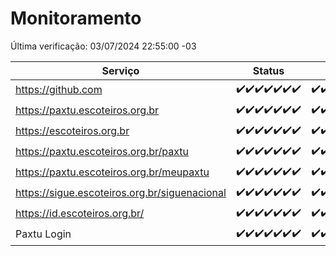 # Monitoramento

Última verificação: 03/07/2024 22:55:00 -03

|Serviço|Status|Últimas 24h|
|---|---|---|
|https://github.com|<span title="2024-06-27: OK=24">✔️</span><span title="2024-06-28: OK=24">✔️</span><span title="2024-06-29: OK=24">✔️</span><span title="2024-06-30: OK=24">✔️</span><span title="2024-07-01: OK=23">✔️</span><span title="2024-07-02: OK=24">✔️</span><span title="2024-07-03: OK=2">✔️</span>|<span title="02/07/2024 23:25:00 -03 : 200">✔️</span><span title="03/07/2024 00:08:00 -03 : 200">✔️</span><span title="03/07/2024 01:08:00 -03 : 200">✔️</span><span title="03/07/2024 02:07:00 -03 : 200">✔️</span><span title="03/07/2024 03:11:00 -03 : 200">✔️</span><span title="03/07/2024 04:07:00 -03 : 200">✔️</span><span title="03/07/2024 05:10:00 -03 : 200">✔️</span><span title="03/07/2024 06:07:00 -03 : 200">✔️</span><span title="03/07/2024 07:08:00 -03 : 200">✔️</span><span title="03/07/2024 08:06:00 -03 : 200">✔️</span><span title="03/07/2024 09:13:00 -03 : 200">✔️</span><span title="03/07/2024 10:10:00 -03 : 200">✔️</span><span title="03/07/2024 11:07:00 -03 : 200">✔️</span><span title="03/07/2024 12:07:00 -03 : 200">✔️</span><span title="03/07/2024 13:09:00 -03 : 200">✔️</span><span title="03/07/2024 14:03:00 -03 : 200">✔️</span><span title="03/07/2024 15:08:00 -03 : 200">✔️</span><span title="03/07/2024 16:03:00 -03 : 200">✔️</span><span title="03/07/2024 17:07:00 -03 : 200">✔️</span><span title="03/07/2024 18:07:00 -03 : 200">✔️</span><span title="03/07/2024 19:07:00 -03 : 200">✔️</span><span title="03/07/2024 20:08:00 -03 : 200">✔️</span><span title="03/07/2024 21:33:00 -03 : 200">✔️</span><span title="03/07/2024 22:54:00 -03 : 200">✔️</span>|
|https://paxtu.escoteiros.org.br|<span title="2024-06-27: OK=24">✔️</span><span title="2024-06-28: OK=24">✔️</span><span title="2024-06-29: OK=24">✔️</span><span title="2024-06-30: OK=24">✔️</span><span title="2024-07-01: OK=23">✔️</span><span title="2024-07-02: OK=24">✔️</span><span title="2024-07-03: OK=2">✔️</span>|<span title="02/07/2024 23:25:00 -03 : 200">✔️</span><span title="03/07/2024 00:08:00 -03 : 200">✔️</span><span title="03/07/2024 01:08:00 -03 : 200">✔️</span><span title="03/07/2024 02:07:00 -03 : 200">✔️</span><span title="03/07/2024 03:11:00 -03 : 200">✔️</span><span title="03/07/2024 04:07:00 -03 : 200">✔️</span><span title="03/07/2024 05:10:00 -03 : 200">✔️</span><span title="03/07/2024 06:07:00 -03 : 200">✔️</span><span title="03/07/2024 07:08:00 -03 : 200">✔️</span><span title="03/07/2024 08:06:00 -03 : 200">✔️</span><span title="03/07/2024 09:13:00 -03 : 200">✔️</span><span title="03/07/2024 10:10:00 -03 : 200">✔️</span><span title="03/07/2024 11:07:00 -03 : 200">✔️</span><span title="03/07/2024 12:07:00 -03 : 200">✔️</span><span title="03/07/2024 13:09:00 -03 : 200">✔️</span><span title="03/07/2024 14:03:00 -03 : 200">✔️</span><span title="03/07/2024 15:08:00 -03 : 200">✔️</span><span title="03/07/2024 16:03:00 -03 : 200">✔️</span><span title="03/07/2024 17:07:00 -03 : 200">✔️</span><span title="03/07/2024 18:07:00 -03 : 200">✔️</span><span title="03/07/2024 19:07:00 -03 : 200">✔️</span><span title="03/07/2024 20:08:00 -03 : 200">✔️</span><span title="03/07/2024 21:33:00 -03 : 200">✔️</span><span title="03/07/2024 22:54:00 -03 : 200">✔️</span>|
|https://escoteiros.org.br|<span title="2024-06-27: OK=24">✔️</span><span title="2024-06-28: OK=24">✔️</span><span title="2024-06-29: OK=24">✔️</span><span title="2024-06-30: OK=24">✔️</span><span title="2024-07-01: OK=23">✔️</span><span title="2024-07-02: OK=24">✔️</span><span title="2024-07-03: OK=2">✔️</span>|<span title="02/07/2024 23:25:00 -03 : 200">✔️</span><span title="03/07/2024 00:08:00 -03 : 200">✔️</span><span title="03/07/2024 01:08:00 -03 : 200">✔️</span><span title="03/07/2024 02:07:00 -03 : 200">✔️</span><span title="03/07/2024 03:11:00 -03 : 200">✔️</span><span title="03/07/2024 04:07:00 -03 : 200">✔️</span><span title="03/07/2024 05:10:00 -03 : 200">✔️</span><span title="03/07/2024 06:07:00 -03 : 200">✔️</span><span title="03/07/2024 07:08:00 -03 : 200">✔️</span><span title="03/07/2024 08:06:00 -03 : 0">❌</span><span title="03/07/2024 09:13:00 -03 : 200">✔️</span><span title="03/07/2024 10:10:00 -03 : 200">✔️</span><span title="03/07/2024 11:07:00 -03 : 200">✔️</span><span title="03/07/2024 12:07:00 -03 : 200">✔️</span><span title="03/07/2024 13:09:00 -03 : 200">✔️</span><span title="03/07/2024 14:03:00 -03 : 200">✔️</span><span title="03/07/2024 15:08:00 -03 : 200">✔️</span><span title="03/07/2024 16:03:00 -03 : 200">✔️</span><span title="03/07/2024 17:07:00 -03 : 200">✔️</span><span title="03/07/2024 18:07:00 -03 : 200">✔️</span><span title="03/07/2024 19:07:00 -03 : 200">✔️</span><span title="03/07/2024 20:08:00 -03 : 200">✔️</span><span title="03/07/2024 21:33:00 -03 : 200">✔️</span><span title="03/07/2024 22:55:00 -03 : 200">✔️</span>|
|https://paxtu.escoteiros.org.br/paxtu|<span title="2024-06-27: OK=24">✔️</span><span title="2024-06-28: OK=24">✔️</span><span title="2024-06-29: OK=24">✔️</span><span title="2024-06-30: OK=24">✔️</span><span title="2024-07-01: OK=23">✔️</span><span title="2024-07-02: OK=24">✔️</span><span title="2024-07-03: OK=2">✔️</span>|<span title="02/07/2024 23:25:00 -03 : 200">✔️</span><span title="03/07/2024 00:08:00 -03 : 200">✔️</span><span title="03/07/2024 01:08:00 -03 : 200">✔️</span><span title="03/07/2024 02:07:00 -03 : 200">✔️</span><span title="03/07/2024 03:11:00 -03 : 200">✔️</span><span title="03/07/2024 04:07:00 -03 : 200">✔️</span><span title="03/07/2024 05:10:00 -03 : 200">✔️</span><span title="03/07/2024 06:07:00 -03 : 200">✔️</span><span title="03/07/2024 07:08:00 -03 : 200">✔️</span><span title="03/07/2024 08:06:00 -03 : 200">✔️</span><span title="03/07/2024 09:13:00 -03 : 200">✔️</span><span title="03/07/2024 10:10:00 -03 : 200">✔️</span><span title="03/07/2024 11:07:00 -03 : 200">✔️</span><span title="03/07/2024 12:07:00 -03 : 200">✔️</span><span title="03/07/2024 13:09:00 -03 : 200">✔️</span><span title="03/07/2024 14:03:00 -03 : 200">✔️</span><span title="03/07/2024 15:09:00 -03 : 200">✔️</span><span title="03/07/2024 16:03:00 -03 : 200">✔️</span><span title="03/07/2024 17:07:00 -03 : 200">✔️</span><span title="03/07/2024 18:07:00 -03 : 200">✔️</span><span title="03/07/2024 19:07:00 -03 : 200">✔️</span><span title="03/07/2024 20:08:00 -03 : 200">✔️</span><span title="03/07/2024 21:33:00 -03 : 200">✔️</span><span title="03/07/2024 22:55:00 -03 : 200">✔️</span>|
|https://paxtu.escoteiros.org.br/meupaxtu|<span title="2024-06-27: OK=24">✔️</span><span title="2024-06-28: OK=24">✔️</span><span title="2024-06-29: OK=24">✔️</span><span title="2024-06-30: OK=24">✔️</span><span title="2024-07-01: OK=23">✔️</span><span title="2024-07-02: OK=24">✔️</span><span title="2024-07-03: OK=2">✔️</span>|<span title="02/07/2024 23:25:00 -03 : 200">✔️</span><span title="03/07/2024 00:08:00 -03 : 200">✔️</span><span title="03/07/2024 01:08:00 -03 : 200">✔️</span><span title="03/07/2024 02:07:00 -03 : 200">✔️</span><span title="03/07/2024 03:11:00 -03 : 200">✔️</span><span title="03/07/2024 04:07:00 -03 : 200">✔️</span><span title="03/07/2024 05:10:00 -03 : 200">✔️</span><span title="03/07/2024 06:07:00 -03 : 200">✔️</span><span title="03/07/2024 07:08:00 -03 : 200">✔️</span><span title="03/07/2024 08:06:00 -03 : 200">✔️</span><span title="03/07/2024 09:13:00 -03 : 200">✔️</span><span title="03/07/2024 10:10:00 -03 : 200">✔️</span><span title="03/07/2024 11:07:00 -03 : 200">✔️</span><span title="03/07/2024 12:07:00 -03 : 200">✔️</span><span title="03/07/2024 13:09:00 -03 : 200">✔️</span><span title="03/07/2024 14:03:00 -03 : 200">✔️</span><span title="03/07/2024 15:09:00 -03 : 200">✔️</span><span title="03/07/2024 16:03:00 -03 : 200">✔️</span><span title="03/07/2024 17:07:00 -03 : 200">✔️</span><span title="03/07/2024 18:07:00 -03 : 200">✔️</span><span title="03/07/2024 19:07:00 -03 : 200">✔️</span><span title="03/07/2024 20:08:00 -03 : 200">✔️</span><span title="03/07/2024 21:33:00 -03 : 200">✔️</span><span title="03/07/2024 22:55:00 -03 : 200">✔️</span>|
|https://sigue.escoteiros.org.br/siguenacional|<span title="2024-06-27: OK=24">✔️</span><span title="2024-06-28: OK=24">✔️</span><span title="2024-06-29: OK=24">✔️</span><span title="2024-06-30: OK=24">✔️</span><span title="2024-07-01: OK=23">✔️</span><span title="2024-07-02: OK=24">✔️</span><span title="2024-07-03: OK=2">✔️</span>|<span title="02/07/2024 23:25:00 -03 : 200">✔️</span><span title="03/07/2024 00:08:00 -03 : 200">✔️</span><span title="03/07/2024 01:08:00 -03 : 200">✔️</span><span title="03/07/2024 02:07:00 -03 : 200">✔️</span><span title="03/07/2024 03:11:00 -03 : 200">✔️</span><span title="03/07/2024 04:07:00 -03 : 200">✔️</span><span title="03/07/2024 05:10:00 -03 : 200">✔️</span><span title="03/07/2024 06:07:00 -03 : 200">✔️</span><span title="03/07/2024 07:08:00 -03 : 200">✔️</span><span title="03/07/2024 08:06:00 -03 : 200">✔️</span><span title="03/07/2024 09:13:00 -03 : 200">✔️</span><span title="03/07/2024 10:10:00 -03 : 200">✔️</span><span title="03/07/2024 11:07:00 -03 : 200">✔️</span><span title="03/07/2024 12:07:00 -03 : 200">✔️</span><span title="03/07/2024 13:09:00 -03 : 200">✔️</span><span title="03/07/2024 14:03:00 -03 : 200">✔️</span><span title="03/07/2024 15:09:00 -03 : 200">✔️</span><span title="03/07/2024 16:03:00 -03 : 200">✔️</span><span title="03/07/2024 17:07:00 -03 : 200">✔️</span><span title="03/07/2024 18:07:00 -03 : 200">✔️</span><span title="03/07/2024 19:07:00 -03 : 200">✔️</span><span title="03/07/2024 20:08:00 -03 : 200">✔️</span><span title="03/07/2024 21:33:00 -03 : 200">✔️</span><span title="03/07/2024 22:55:00 -03 : 200">✔️</span>|
|https://id.escoteiros.org.br/|<span title="2024-06-27: OK=24">✔️</span><span title="2024-06-28: OK=24">✔️</span><span title="2024-06-29: OK=24">✔️</span><span title="2024-06-30: OK=24">✔️</span><span title="2024-07-01: OK=23">✔️</span><span title="2024-07-02: OK=24">✔️</span><span title="2024-07-03: OK=2">✔️</span>|<span title="02/07/2024 23:25:00 -03 : 200">✔️</span><span title="03/07/2024 00:08:00 -03 : 200">✔️</span><span title="03/07/2024 01:08:00 -03 : 200">✔️</span><span title="03/07/2024 02:07:00 -03 : 200">✔️</span><span title="03/07/2024 03:11:00 -03 : 200">✔️</span><span title="03/07/2024 04:07:00 -03 : 200">✔️</span><span title="03/07/2024 05:10:00 -03 : 200">✔️</span><span title="03/07/2024 06:07:00 -03 : 200">✔️</span><span title="03/07/2024 07:08:00 -03 : 200">✔️</span><span title="03/07/2024 08:06:00 -03 : 200">✔️</span><span title="03/07/2024 09:13:00 -03 : 200">✔️</span><span title="03/07/2024 10:10:00 -03 : 200">✔️</span><span title="03/07/2024 11:07:00 -03 : 200">✔️</span><span title="03/07/2024 12:07:00 -03 : 200">✔️</span><span title="03/07/2024 13:09:00 -03 : 200">✔️</span><span title="03/07/2024 14:03:00 -03 : 200">✔️</span><span title="03/07/2024 15:09:00 -03 : 200">✔️</span><span title="03/07/2024 16:03:00 -03 : 200">✔️</span><span title="03/07/2024 17:07:00 -03 : 200">✔️</span><span title="03/07/2024 18:07:00 -03 : 200">✔️</span><span title="03/07/2024 19:07:00 -03 : 200">✔️</span><span title="03/07/2024 20:08:00 -03 : 200">✔️</span><span title="03/07/2024 21:33:00 -03 : 200">✔️</span><span title="03/07/2024 22:55:00 -03 : 200">✔️</span>|
|Paxtu Login|<span title="2024-06-27: OK=24">✔️</span><span title="2024-06-28: OK=24">✔️</span><span title="2024-06-29: OK=24">✔️</span><span title="2024-06-30: OK=24">✔️</span><span title="2024-07-01: OK=23">✔️</span><span title="2024-07-02: OK=24">✔️</span><span title="2024-07-03: OK=2">✔️</span>|<span title="02/07/2024 23:25:00 -03 : 200">✔️</span><span title="03/07/2024 00:08:00 -03 : 200">✔️</span><span title="03/07/2024 01:08:00 -03 : 200">✔️</span><span title="03/07/2024 02:07:00 -03 : 200">✔️</span><span title="03/07/2024 03:11:00 -03 : 200">✔️</span><span title="03/07/2024 04:07:00 -03 : 200">✔️</span><span title="03/07/2024 05:10:00 -03 : 200">✔️</span><span title="03/07/2024 06:07:00 -03 : 200">✔️</span><span title="03/07/2024 07:08:00 -03 : 200">✔️</span><span title="03/07/2024 08:06:00 -03 : 200">✔️</span><span title="03/07/2024 09:13:00 -03 : 200">✔️</span><span title="03/07/2024 10:10:00 -03 : 200">✔️</span><span title="03/07/2024 11:07:00 -03 : 200">✔️</span><span title="03/07/2024 12:07:00 -03 : 200">✔️</span><span title="03/07/2024 13:09:00 -03 : 200">✔️</span><span title="03/07/2024 14:03:00 -03 : 200">✔️</span><span title="03/07/2024 15:09:00 -03 : 200">✔️</span><span title="03/07/2024 16:03:00 -03 : 200">✔️</span><span title="03/07/2024 17:07:00 -03 : 200">✔️</span><span title="03/07/2024 18:07:00 -03 : 200">✔️</span><span title="03/07/2024 19:07:00 -03 : 200">✔️</span><span title="03/07/2024 20:08:00 -03 : 200">✔️</span><span title="03/07/2024 21:33:00 -03 : 200">✔️</span><span title="03/07/2024 22:55:00 -03 : 200">✔️</span>|

